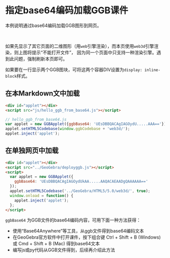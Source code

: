 # 指定base64编码加载GGB课件

本例说明通过base64编码加载GGB图形到网页。

<div id="applet" style="display: inline-block"></div>
<div id="applet2" style="display: inline-block"></div>
<script src="js/hello_ggb_from_base64.js"></script>

如果先显示了其它页面的二维图形（用`web`引擎渲染），而本页使用`web3d`引擎渲染，则上图将提示“不能打开文件”，
因为同一个页面中只支持一种渲染引擎。遇到此问题，强制刷新本页即可。

如果要在一行显示两个GGB图块，可将这两个容器DIV设置为`display: inline-block`样式。

## 在本Markdown文中加载

```html
<div id="applet"></div>
<script src="js/hello_ggb_from_base64.js"></script>
```

```js
// hello_ggb_from_base64.js
var applet = new GGBApplet({ggbBase64: 'UEsDBBQACAgIAGOydU.....AAA=='});
applet.setHTML5Codebase(window.ggbCodebase + 'web3d/');
applet.inject('applet');
```

## 在单独网页中加载

```html
<div id="applet"></div>
<script src="../GeoGebra/deployggb.js"></script>
<script>
  var applet = new GGBApplet({
    ggbBase64: 'UEsDBBQACAgIAGOydUkAA.....AAQACAEAADgQAAAAAA=='
  });
  applet.setHTML5Codebase('../GeoGebra/HTML5/5.0/web3d/', true);
  window.onload = function() {
    applet.inject('applet');
  };
</script>
```

`ggbBase64` 为GGB文件的base64编码内容，可用下面一种方法获得：
  - 使用“Base64Anywhere”等工具，从ggb文件得到base64编码文本
  - 在GeoGebra官方软件中打开课件，按下组合键 Ctrl + Shift + B (Windows) 或 Cmd + Shift + B (Mac) 得到base64文本
  - 编写js或py代码从GGB文件得到，后续再介绍此方法
